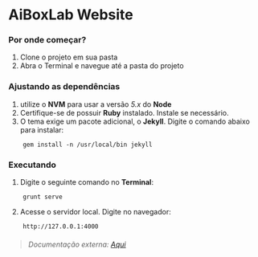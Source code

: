 # **AiBoxLab Website**

### **Por onde começar?**
1. Clone o projeto em sua pasta
2. Abra o Terminal e navegue até a pasta do projeto

### **Ajustando as dependências**
1. utilize o **NVM** para usar a versão *5.x* do **Node**
2. Certifique-se de possuir **Ruby** instalado. Instale se necessário.
3. O tema exige um pacote adicional, o **Jekyll**. Digite o comando abaixo para instalar:
```CURL 
    gem install -n /usr/local/bin jekyll
```

### **Executando**
1. Digite o seguinte comando no **Terminal**:
```CURL
    grunt serve
```
2. Acesse o servidor local. Digite no navegador:
```CURL
    http://127.0.0.1:4000
```

> ###### Documentação externa: [Aqui](http://obaez.com/dentistsmile-docs/)